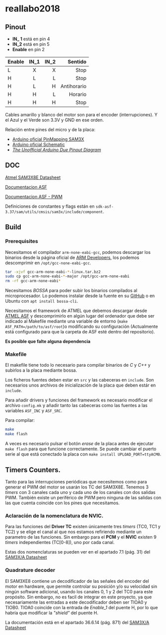 # reallabo2018

## Pinout

- **IN_ 1** está en pin 4
- **IN_2** está en pin 5
- **Enable** en pin 2

| Enable    | IN\_1  | IN\_2  | Sentido      |
| ----------|:------:| ------:|-------------:|
| L         | X      | X      | Stop         |
| H         | L      | L      | Stop         |
| H         | L      | H      | Antihorario  |
| H         | H      | L      | Horario      |
| H         | H      | H      | Stop         |


Cables amarillo y blanco del motor son para el encoder (interrupciones).
Y el Azul y el Verde son 3.3V y GND en ese orden.

Relación entre pines del micro y de la placa:
- [Arduino oficial PinMapping SAM3X](https://www.arduino.cc/en/Hacking/PinMappingSAM3X)
- [Arduino oficial Schematic](https://www.arduino.cc/en/uploads/Main/arduino-Due-schematic.pdf)
- [*The Unofficial Arduino Due Pinout Diagram*](http://www.robgray.com/temp/Due-pinout.svg)

## DOC
[Atmel SAM3X8E Datasheet][SAM3X/A Datasheet]

[Documentacion ASF](http://asf.atmel.com/docs/latest/)

[Documentacion ASF - PWM](http://asf.atmel.com/docs/latest/sam3x/html/sam_pwm_quickstart.html)

Definiciones de constantes y flags están en `sdk-asf-3.37/sam/utils/cmsis/sam3x/include/component`.

[SAM3X/A Datasheet]: http://ww1.microchip.com/downloads/en/DeviceDoc/Atmel-11057-32-bit-Cortex-M3-Microcontroller-SAM3X-SAM3A_Datasheet.pdf

## Build
### Prerequisites

Necesitamos el compilador `arm-none-eabi-gcc`, podemos descargar los binarios desde la página oficial de [ARM Developers](https://developer.arm.com/open-source/gnu-toolchain/gnu-rm/downloads), los podemos descomprimir en `/opt/gcc-none-eabi-gcc`.

```sh
tar -xjvf gcc-arm-none-eabi-*-linux.tar.bz2
sudo cp gcc-arm-none-eabi-*-major /opt/gcc-arm-none-eabi
rm -rf gcc-arm-none-eabi*
```

Necesitamos *BOSSA* para poder subir los binarios compilados al microprocesador. Lo podemos instalar desde la fuente en su [GitHub](https://github.com/shumatech/BOSSA) o en Ubuntu con `apt install bossa-cli`.

Necesitamos el framework de ATMEL que debemos descargar desde [ATMEL ASF] y descomprimirlo en algún lugar del ordenador que debe ser indicado al Makefile mediante una variable de entorno (`make ASF_PATH=/path/to/asf/root`)o modificando su configuración (Actualmente está configurado para que la carpeta de ASF esté dentro del repositorio).

**Es posible que falte alguna dependencia**

[ATMEL ASF]: https://www.microchip.com/avr-support/advanced-software-framework-(asf)

### Makefile
El makefile tiene todo lo necesario para compilar binarios de *C* y *C++* y subirlos a la placa mediante bossa.

Los ficheros fuentes deben estar en `src` y las cabeceras en `include`. Son necesarios unos archivos de inicialización de la placa que deben estár en `include`.

Para añadir drivers y funciones del framework es necesario modificar el archivo `config.mk` y añadir tanto las cabeceras como las fuentes a las variables `ASF_INC` y `ASF_SRC`.

Para compilar:
```sh
make
make flash
```

A veces es necesario pulsar el botón *erase* de la placa antes de ejecutar `make flash` para que funcione correctamente. Se puede cambiar el puerto serie al que está conectado la placa con `make install UPLOAD_PORT=ttyACM0`.

## Timers Counters.
Tanto para las interrupciones periódicas que necesitemos como para generar el PWM del motor se usarán los TC del SAM3X8E.
Tenemos 3 *timers* con 3 canales cada uno y cada uno de los canales con dos salidas PWM. También existe un periférico de PWM pero ninguna de las salidas con las que cuenta coincide con los pines que necesitamos.

### Aclaración de la nomenclatura de NVIC.
Para las funciones del **Driver TC** existen únicamente tres *timers* (TC0, TC1 y TC2) y se elige el canal al que nos estamos refiriendo mediante un parametro de las funciones. Sin embargo para el **PCM** y el **NVIC** existen 9 *timers* independientes (TC[0-8]), uno por cada canal.

Estas dos nomenclaturas se pueden ver en el apartado 7.1 (pág. 31) del [SAM3X/A Datasheet]

### Quadrature decoder
El SAM3XE8 contiene un decodificador de las señales del encoder del motor en hardware, que permite controlar su posición y/o su velocidad sin ningún software adicional, usando los canales 0, 1 y 2 del TC0 para este propósito. Sin embargo, no es facil de integrar en este proyecto, ya que necesariamente las entradas a este decodificador deben ser TIOA0 y TIOB0.
TIOA0 coincide con la entrada de *Enable_1* del puente H, por lo que habría que modificar la *"shield"* del puente H.

La documentación está en el apartado 36.6.14 (pág. 871) del [SAM3X/A Datasheet]
